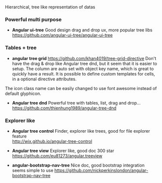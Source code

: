 Hierarchical, tree like representation of datas

### Powerful multi purpose

* **Angular ui-tree** Good design drag and drop ux, more popular tree libs    
https://github.com/angular-ui-tree/angular-ui-tree

### Tables + tree 
* **angular tree grid**   https://github.com/khan4019/tree-grid-directive
Don't have the drag & drop like Angular tree dnd, but it seem that it is easier to setup. 
The column are auto set with object key name, which is great to quickly have a result. 
It is possible to define custom templates for cells, in a optional directive attributes.

The icon class name can be easily changed to use font awesome instead of default glyphicon.

* **Angular tree dnd** Powerful tree with tables, list, drag and drop...        
https://github.com/thienhung1989/angular-tree-dnd

### Explorer like

* **Angular tree control** Finder, explorer like trees, good for file explorer feature     
http://wix.github.io/angular-tree-control

* **Angular tree view**  Explorer like, good doc 300 star     
https://github.com/eu81273/angular.treeview

* **angular-bootstrap-nav-tree** Nice doc, good bootstrap integration seems simple to use https://github.com/nickperkinslondon/angular-bootstrap-nav-tree